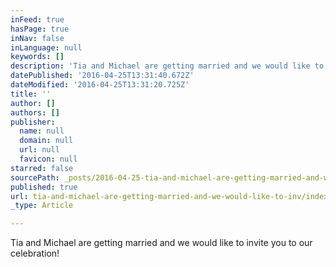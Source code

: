 ```yaml
---
inFeed: true
hasPage: true
inNav: false
inLanguage: null
keywords: []
description: 'Tia and Michael are getting married and we would like to invite you to our celebration! '
datePublished: '2016-04-25T13:31:40.672Z'
dateModified: '2016-04-25T13:31:20.725Z'
title: ''
author: []
authors: []
publisher:
  name: null
  domain: null
  url: null
  favicon: null
starred: false
sourcePath: _posts/2016-04-25-tia-and-michael-are-getting-married-and-we-would-like-to-inv.md
published: true
url: tia-and-michael-are-getting-married-and-we-would-like-to-inv/index.html
_type: Article

---
```

Tia and Michael are getting married and we would like to invite you to our celebration!
